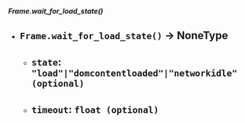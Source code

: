 ##### Frame.wait_for_load_state()
- `Frame.wait_for_load_state()` -> NoneType
	- 
	- `state`: `"load"|"domcontentloaded"|"networkidle" (optional)`
		- 
	- `timeout`: `float (optional)`
		- 

